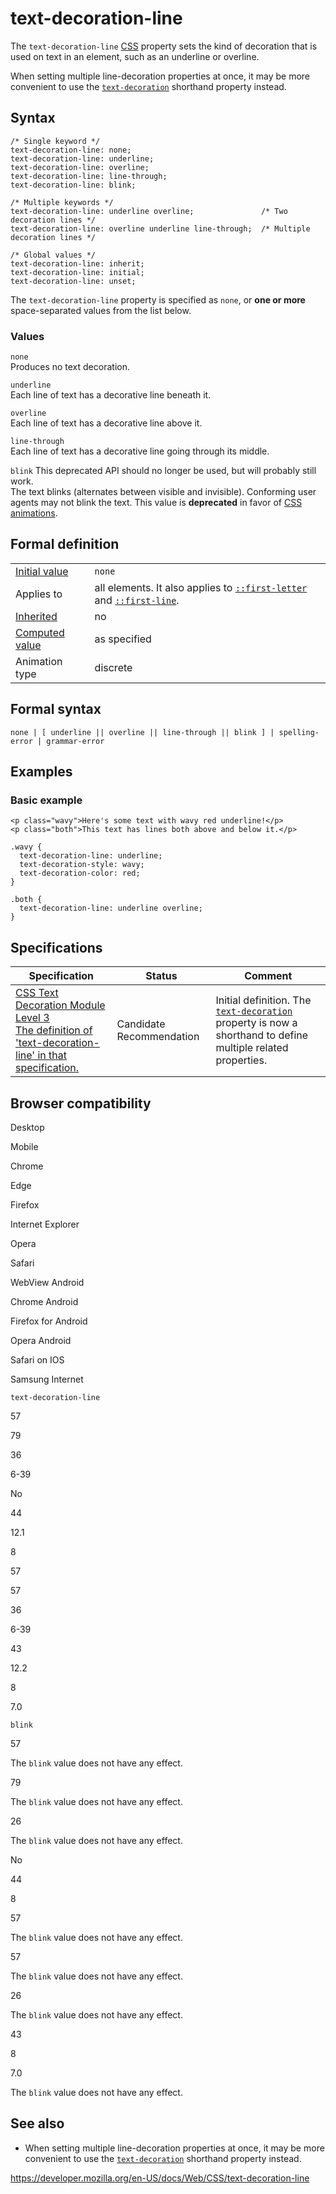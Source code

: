 # text-decoration-line

The `text-decoration-line` [CSS](https://developer.mozilla.org/en-US/docs/Web/CSS) property sets the kind of decoration that is used on text in an element, such as an underline or overline.

When setting multiple line-decoration properties at once, it may be more convenient to use the [`text-decoration`](text-decoration) shorthand property instead.

## Syntax

    /* Single keyword */
    text-decoration-line: none;
    text-decoration-line: underline;
    text-decoration-line: overline;
    text-decoration-line: line-through;
    text-decoration-line: blink;

    /* Multiple keywords */
    text-decoration-line: underline overline;               /* Two decoration lines */
    text-decoration-line: overline underline line-through;  /* Multiple decoration lines */

    /* Global values */
    text-decoration-line: inherit;
    text-decoration-line: initial;
    text-decoration-line: unset;

The `text-decoration-line` property is specified as `none`, or **one or more** space-separated values from the list below.

### Values

`none`  
Produces no text decoration.

`underline`  
Each line of text has a decorative line beneath it.

`overline`  
Each line of text has a decorative line above it.

`line-through`  
Each line of text has a decorative line going through its middle.

`blink` <span class="icon deprecated" viewbox="0 0 100 100" xmlns="http://www.w3.org/2000/svg" role="img"> This deprecated API should no longer be used, but will probably still work. </span>  
The text blinks (alternates between visible and invisible). Conforming user agents may not blink the text. This value is **deprecated** in favor of [CSS animations](animation).

## Formal definition

<table><tbody><tr class="odd"><td><a href="initial_value">Initial value</a></td><td><code>none</code></td></tr><tr class="even"><td>Applies to</td><td>all elements. It also applies to <a href="::first-letter"><code>::first-letter</code></a> and <a href="::first-line"><code>::first-line</code></a>.</td></tr><tr class="odd"><td><a href="inheritance">Inherited</a></td><td>no</td></tr><tr class="even"><td><a href="computed_value">Computed value</a></td><td>as specified</td></tr><tr class="odd"><td>Animation type</td><td>discrete</td></tr></tbody></table>

## Formal syntax

    none | [ underline || overline || line-through || blink ] | spelling-error | grammar-error

## Examples

### Basic example

    <p class="wavy">Here's some text with wavy red underline!</p>
    <p class="both">This text has lines both above and below it.</p>

    .wavy {
      text-decoration-line: underline;
      text-decoration-style: wavy;
      text-decoration-color: red;
    }

    .both {
      text-decoration-line: underline overline;
    }

## Specifications

<table><thead><tr class="header"><th>Specification</th><th>Status</th><th>Comment</th></tr></thead><tbody><tr class="odd"><td><a href="https://drafts.csswg.org/css-text-decor-3/#text-decoration-line-property">CSS Text Decoration Module Level 3<br />
<span class="small">The definition of 'text-decoration-line' in that specification.</span></a></td><td><span class="spec-cr">Candidate Recommendation</span></td><td>Initial definition. The <a href="text-decoration"><code>text-decoration</code></a> property is now a shorthand to define multiple related properties.</td></tr></tbody></table>

## Browser compatibility

Desktop

Mobile

Chrome

Edge

Firefox

Internet Explorer

Opera

Safari

WebView Android

Chrome Android

Firefox for Android

Opera Android

Safari on IOS

Samsung Internet

`text-decoration-line`

57

79

36

6-39

No

44

12.1

8

57

57

36

6-39

43

12.2

8

7.0

`blink`

57

The `blink` value does not have any effect.

79

The `blink` value does not have any effect.

26

The `blink` value does not have any effect.

No

44

8

57

The `blink` value does not have any effect.

57

The `blink` value does not have any effect.

26

The `blink` value does not have any effect.

43

8

7.0

The `blink` value does not have any effect.

## See also

- When setting multiple line-decoration properties at once, it may be more convenient to use the [`text-decoration`](text-decoration) shorthand property instead.

<a href="https://developer.mozilla.org/en-US/docs/Web/CSS/text-decoration-line" class="_attribution-link">https://developer.mozilla.org/en-US/docs/Web/CSS/text-decoration-line</a>
